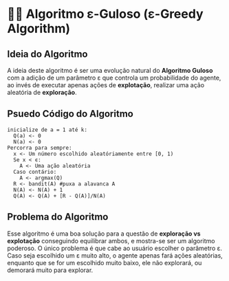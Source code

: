 # 🧭🥄 Algoritmo &epsilon;-Guloso (&epsilon;-Greedy Algorithm)

## Ideia do Algoritmo
A ideia deste algoritmo é ser uma evolução natural do **Algoritmo Guloso** com a adição de um parâmetro &epsilon; que controla um probabilidade do agente, ao invés de executar apenas ações de **explotação**, realizar uma ação aleatória de **exploração**.

## Psuedo Código do Algoritmo
```
inicialize de a = 1 até k:
  Q(a) <- 0 
  N(a) <- 0 
Percorra para sempre:
  x <- Um número escolhido aleatóriamente entre [0, 1)
  Se x < ϵ:
    A <- Uma ação aleatória
  Caso contário:
    A <- argmax(Q)
  R <- bandit(A) #puxa a alavanca A
  N(A) <- N(A) + 1
  Q(A) <- Q(A) + [R - Q(A)]/N(A) 
 ```

## Problema do Algoritmo
Esse algoritmo é uma boa solução para a questão de **exploração vs explotação** conseguindo equilibrar ambos, e mostra-se ser um algoritmo poderoso. O único problema é que cabe ao usuário escolher o parâmetro &epsilon;. Caso seja escolhido um &epsilon; muito alto, o agente apenas fará ações aleatórias, enquanto que se for um escolhido muito baixo, ele não explorará, ou demorará muito para explorar.
